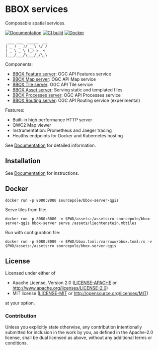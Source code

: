 # BBOX services

Composable spatial services.

[![Documentation](https://img.shields.io/badge/docs-Book-informational)](https://www.bbox.earth/)
[![CI build](https://github.com/sourcepole/bbox/workflows/CI/badge.svg)](https://github.com/sourcepole/bbox/actions)
[![Docker](https://img.shields.io/docker/v/sourcepole/bbox-server-qgis?label=Docker%20image&sort=semver)](https://hub.docker.com/r/sourcepole/bbox-server-qgis)

```
 ___ ___  _____  __
| _ ) _ )/ _ \ \/ /
| _ \ _ \ (_) >  < 
|___/___/\___/_/\_\
```

Components:
* [BBOX Feature server](bbox-feature-server): OGC API Features service
* [BBOX Map server](bbox-map-server): OGC API Map service
* [BBOX Tile server](bbox-tile-server): OGC API Tile service
* [BBOX Asset server](bbox-asset-server): Serving static and templated files
* [BBOX Processes server](bbox-processes-server): OGC API Processes service
* [BBOX Routing server](bbox-routing-server): OGC API Routing service (experimental)

Features:
* Built-in high performance HTTP server
* QWC2 Map viewer
* Instrumentation: Prometheus and Jaeger tracing
* Healths endpoints for Docker and Kubernetes hosting


See [Documentation](https://www.bbox.earth/) for detailed information.

## Installation

See [Documentation](https://www.bbox.earth/installation.html) for instructions.

## Docker

    docker run -p 8080:8080 sourcepole/bbox-server-qgis

Serve tiles from file:

    docker run -p 8080:8080 -v $PWD/assets:/assets:ro sourcepole/bbox-server-qgis bbox-server serve /assets/liechtenstein.mbtiles

Run with configuration file:

    docker run -p 8080:8080 -v $PWD/bbox.toml:/var/www/bbox.toml:ro -v $PWD/assets:/assets:ro sourcepole/bbox-server-qgis

## License

Licensed under either of

 * Apache License, Version 2.0 ([LICENSE-APACHE](LICENSE-APACHE) or http://www.apache.org/licenses/LICENSE-2.0)
 * MIT license ([LICENSE-MIT](LICENSE-MIT) or http://opensource.org/licenses/MIT)

at your option.

### Contribution

Unless you explicitly state otherwise, any contribution intentionally submitted
for inclusion in the work by you, as defined in the Apache-2.0 license, shall be dual licensed as above, without any additional terms or conditions.
